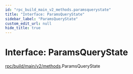 ```yaml
---
id: "rpc_build_main_v2_methods.paramsquerystate"
title: "Interface: ParamsQueryState"
sidebar_label: "ParamsQueryState"
custom_edit_url: null
hide_title: true
---
```


# Interface: ParamsQueryState

[rpc/build/main/v2/methods](../modules/rpc_build_main_v2_methods.md).ParamsQueryState
